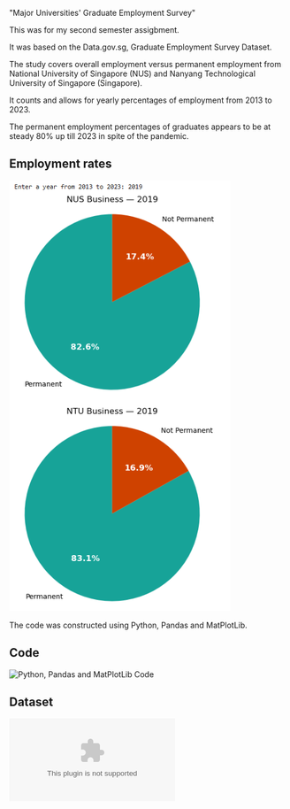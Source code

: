 "Major Universities' Graduate Employment Survey"
 

This was for my second semester assigbment.

It was based on the Data.gov.sg, Graduate Employment Survey Dataset.



The study covers overall employment versus permanent employment from National University of Singapore (NUS) and Nanyang Technological University of Singapore (Singapore).

It counts and allows for yearly percentages of employment from 2013 to 2023.

The permanent employment percentages of graduates appears to be at steady 80% up till 2023 in spite of the pandemic.


## Employment rates
![NUS and NTU Employment Rates for the year 2019](Pie_Chart_NTU_NUS_2013_to_2023.png)

The code was constructed using Python, Pandas and MatPlotLib.

## Code
![Python, Pandas and MatPlotLib Code](Asg2_Piechart_Improve_3_Upload.ipynb)

## Dataset
![Graduate Employment Survey](GraduateEmploymentSurveyNTUNUSSITSMUSUSSSUTD.csv)
